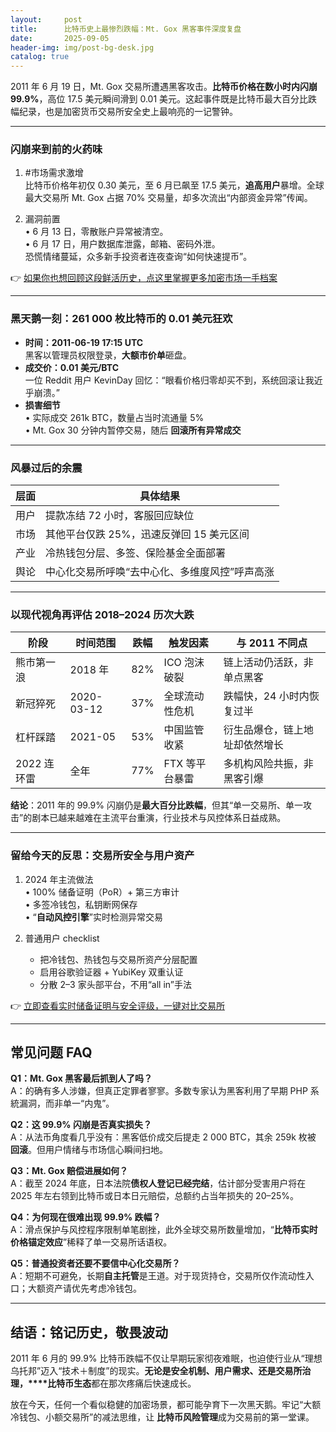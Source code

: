 ```yaml
---
layout:     post
title:      比特币史上最惨烈跌幅：Mt. Gox 黑客事件深度复盘
date:       2025-09-05
header-img: img/post-bg-desk.jpg
catalog: true
---
```


2011 年 6 月 19 日，Mt. Gox 交易所遭遇黑客攻击。**比特币价格在数小时内闪崩 99.9%**，高位 17.5 美元瞬间滑到 0.01 美元。这起事件既是比特币最大百分比跌幅纪录，也是加密货币交易所安全史上最响亮的一记警钟。

---

### 闪崩来到前的火药味

1. #市场需求激增  
   比特币价格年初仅 0.30 美元，至 6 月已飙至 17.5 美元，**追高用户**暴增。全球最大交易所 Mt. Gox 占据 70% 交易量，却多次流出“内部资金异常”传闻。

2. 漏洞前置  
   • 6 月 13 日，零散账户异常被清空。  
   • 6 月 17 日，用户数据库泄露，邮箱、密码外泄。  
   恐慌情绪蔓延，众多新手投资者连夜查询“如何快速提币”。

👉 [如果你也想回顾这段鲜活历史，点这里掌握更多加密市场一手档案](https://okxdog.com/)

---

### 黑天鹅一刻：261 000 枚比特币的 0.01 美元狂欢

- **时间：2011-06-19 17:15 UTC**  
  黑客以管理员权限登录，**大额市价单**砸盘。  
- **成交价：0.01 美元/BTC**  
  一位 Reddit 用户 KevinDay 回忆：“眼看价格归零却买不到，系统回滚让我近乎崩溃。”  
- **损害细节**  
  • 实际成交 261k BTC，数量占当时流通量 5%  
  • Mt. Gox 30 分钟内暂停交易，随后 **回滚所有异常成交**

---

### 风暴过后的余震

| 层面 | 具体结果 |
|------|---------|
| 用户 | 提款冻结 72 小时，客服回应缺位 |
| 市场 | 其他平台仅跌 25%，迅速反弹回 15 美元区间 |
| 产业 | 冷热钱包分层、多签、保险基金全面部署 |
| 舆论 | 中心化交易所呼唤“去中心化、多维度风控”呼声高涨 |

---

### 以现代视角再评估 2018–2024 历次大跌

| 阶段 | 时间范围 | 跌幅 | 触发因素 | 与 2011 不同点 |
|------|----------|------|----------|----------------|
| 熊市第一浪 | 2018 年 | 82% | ICO 泡沫破裂 | 链上活动仍活跃，非单点黑客 |
| 新冠猝死 | 2020-03-12 | 37% | 全球流动性危机 | 跌幅快，24 小时内恢复过半 |
| 杠杆踩踏 | 2021-05 | 53% | 中国监管收紧 | 衍生品爆仓，链上地址却依然增长 |
| 2022 连环雷 | 全年 | 77% | FTX 等平台暴雷 | 多机构风险共振，非黑客引爆 |

**结论**：2011 年的 99.9% 闪崩仍是**最大百分比跌幅**，但其“单一交易所、单一攻击”的剧本已越来越难在主流平台重演，行业技术与风控体系日益成熟。

---

### 留给今天的反思：交易所安全与用户资产

1. 2024 年主流做法  
   • 100% 储备证明（PoR）+ 第三方审计  
   • 多签冷钱包，私钥断网保存  
   • “**自动风控引擎**”实时检测异常交易

2. 普通用户 checklist  
   - 把冷钱包、热钱包与交易所资产分层配置  
   - 启用谷歌验证器 + YubiKey 双重认证  
   - 分散 2–3 家头部平台，不用“all in”手法

👉 [立即查看实时储备证明与安全评级，一键对比交易所](https://okxdog.com/)

---

## 常见问题 FAQ

**Q1：Mt. Gox 黑客最后抓到人了吗？**  
A：的确有多人涉嫌，但真正定罪者寥寥。多数专家认为黑客利用了早期 PHP 系統漏洞，而非单一“内鬼”。

**Q2：这 99.9% 闪崩是否真实损失？**  
A：从法币角度看几乎没有：黑客低价成交后提走 2 000 BTC，其余 259k 枚被 **回滚**。但用户情绪与市场信心瞬间扫地。

**Q3：Mt. Gox 赔偿进展如何？**  
A：截至 2024 年底，日本法院**债权人登记已经完结**，估计部分受害用户将在 2025 年左右领到比特币或日本日元赔偿，总额约占当年损失的 20–25%。

**Q4：为何现在很难出现 99.9% 跌幅？**  
A：滑点保护与风控程序限制单笔剧挫，此外全球交易所数量增加，“**比特币实时价格锚定效应**”稀释了单一交易所话语权。

**Q5：普通投资者还要不要信中心化交易所？**  
A：短期不可避免，长期**自主托管**是王道。对于现货持仓，交易所仅作流动性入口；大额资产请优先考虑冷钱包。

---

## 结语：铭记历史，敬畏波动

2011 年 6 月的 99.9% 比特币跌幅不仅让早期玩家彻夜难眠，也迫使行业从“理想乌托邦”迈入“技术＋制度”的现实。**无论是安全机制、用户需求、还是交易所治理，****比特币生态**都在那次疼痛后快速成长。

放在今天，任何一个看似稳健的加密场景，都可能孕育下一次黑天鹅。牢记“大额冷钱包、小额交易所”的减法思维，让 **比特币风险管理**成为交易前的第一堂课。